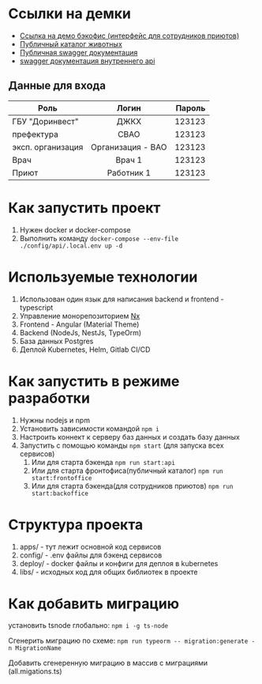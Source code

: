 
# Ссылки на демки
* [Ссылка на демо бэкофис (интерфейс для сотрудников приютов)](https://lk.dev.meteora.pro/)
* [Публичный каталог животных](https://pets.dev.meteora.pro/)
* [Публичная swagger документация](https://api-pet-hackaton.dev.meteora.pro/public/docs/)
* [swagger документация внутреннего api](https://api-pet-hackaton.dev.meteora.pro/docs/)

## Данные для входа
| Роль              | Логин         | Пароль  |
| ----------------- |:-------------:| -------:|
| ГБУ "Доринвест"   | ДЖКХ          | 123123 |
| префектура        | СВАО          | 123123 |
| эксп. организация | Организация - ВАО  | 123123 |
| Врач              | Врач 1        | 123123 |
| Приют             | Работник 1    | 123123 |

# Как запустить проект
1. Нужен docker и docker-compose
1. Выполнить команду `docker-compose --env-file ./config/api/.local.env up -d`

# Используемые технологии
1. Использован один язык для написания backend и frontend - typescript
1. Управление монорепозиторием [Nx](https://nx.dev)
1. Frontend - Angular (Material Theme)
1. Backend (NodeJs, NestJs, TypeOrm)
1. База данных Postgres
1. Деплой Kubernetes, Helm, Gitlab CI/CD

# Как запустить в режиме разработки
1. Нужны nodejs и npm
1. Установить зависимости командой `npm i`
1. Настроить коннект к серверу баз данных и создать базу данных
1. Запустить с помощью команды `npm start` (для запуска всех сервисов)
   1. Или для старта бэкенда `npm run start:api`
   1. Или для старта фронтофиса(публичный каталог) `npm run start:frontoffice`
   1. Или для старта бэкенда(для сотрудников приютов) `npm run start:backoffice`

# Структура проекта
1. apps/ - тут лежит основной код сервисов
1. config/ - .env файлы для бэкенд сервисов
1. deploy/ - docker файлы и конфиги для деплоя в kubernetes
1. libs/ - исходных код для общих библиотек в проекте

# Как добавить миграцию
установить tsnode глобально:
`npm i -g ts-node`

Сгенерить миграцию по схеме:
`npm run typeorm -- migration:generate -n MigrationName`

Добавить сгенеренную миграцию в массив с миграциями (all.migations.ts)
